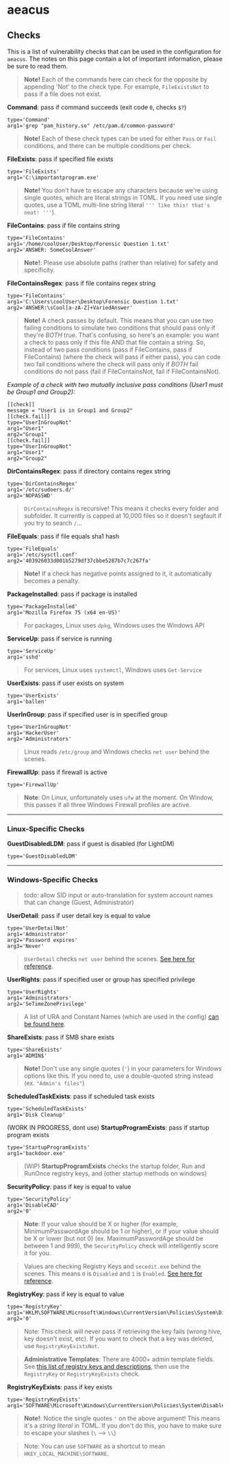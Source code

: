 # aeacus

## Checks

This is a list of vulnerability checks that can be used in the configuration for `aeacus`. The notes on this page contain a lot of important information, please be sure to read them.

> __Note!__ Each of the commands here can check for the opposite by appending 'Not' to the check type. For example, `FileExistsNot` to pass if a file does not exist.

__Command__: pass if command succeeds (exit code `0`, checks `$?`)
```
type='Command'
arg1='grep "pam_history.so" /etc/pam.d/common-password'
```
> __Note!__ Each of these check types can be used for either `Pass` or `Fail` conditions, and there can be multiple conditions per check.

__FileExists__: pass if specified file exists
```
type='FileExists'
arg1='C:\importantprogram.exe'
```

> __Note!__ You don't have to escape any characters because we're using single quotes, which are literal strings in TOML. If you need use single quotes, use a TOML multi-line string literal `''' like this! that's neat! '''`).

__FileContains__: pass if file contains string
```
type='FileContains'
arg1='/home/coolUser/Desktop/Forensic Question 1.txt'
arg2='ANSWER: SomeCoolAnswer'
```

> __Note!__: Please use absolute paths (rather than relative) for safety and specificity.

__FileContainsRegex__: pass if file contains regex string
```
type='FileContains'
arg1='C:\Users\coolUser\Desktop\Forensic Question 1.txt'
arg2='ANSWER:\sCool[a-zA-Z]+VariedAnswer'
```

> __Note!__ A check passes by default. This means that you can use two failing conditions to simulate two conditions that should pass only if they're _BOTH_ true. That's confusing, so here's an example: you want a check to pass only if this file AND that file contain a string. So, instead of two pass conditions (pass if FileContains, pass if FileContains) (where the check will pass if either pass), you can code two fail conditions where the check will pass only if _BOTH_ fail conditions do not pass (fail if FileContainsNot, fail if FileContainsNot).

_Example of a check with two mutually inclusive pass conditions (User1 must be Group1 and Group2):_
```
[[check]]
message = "User1 is in Group1 and Group2"
[[check.fail]]
type="UserInGroupNot"
arg1="User1"
arg2="Group1"
[[check.fail]]
type="UserInGroupNot"
arg1="User1"
arg2="Group2"
```


__DirContainsRegex__: pass if directory contains regex string
```
type='DirContainsRegex'
arg1='/etc/sudoers.d/'
arg2='NOPASSWD'
```
> `DirContainsRegex` is recursive! This means it checks every folder and subfolder. It currently is capped at 10,000 files so it doesn't segfault if you try to search `/`...

__FileEquals__: pass if file equals sha1 hash
```
type='FileEquals'
arg1='/etc/sysctl.conf'
arg2='403926033d001b5279df37cbbe5287b7c7c267fa'
```

> __Note!__ If a check has negative points assigned to it, it automatically becomes a penalty.

__PackageInstalled__: pass if package is installed
```
type='PackageInstalled'
arg1='Mozilla Firefox 75 (x64 en-US)'
```

> For packages, Linux uses `dpkg`, Windows uses the Windows API

__ServiceUp__: pass if service is running
```
type='ServiceUp'
arg1='sshd'
```

> For services, Linux uses `systemctl`, Windows uses `Get-Service`

__UserExists__: pass if user exists on system
```
type='UserExists'
arg1='ballen'
```

__UserInGroup__: pass if specified user is in specified group
```
type='UserInGroupNot'
arg1='HackerUser'
arg2='Administrators'
```

> Linux reads `/etc/group` and Windows checks `net user` behind the scenes.

__FirewallUp__: pass if firewall is active
```
type='FirewallUp'
```

> __Note__: On Linux, unfortunately uses `ufw` at the moment. On Window, this passes if all three Windows Firewall profiles are active.

<hr>

### Linux-Specific Checks

__GuestDisabledLDM__: pass if guest is disabled (for LightDM)
```
type='GuestDisabledLDM'
```
<hr>

### Windows-Specific Checks

> todo: allow SID input or auto-translation for system account names that can change (Guest, Administrator)

__UserDetail__: pass if user detail key is equal to value
```
type='UserDetailNot'
arg1='Administrator'
arg2='Password expires'
arg3='Never'
```

> `UserDetail` checks `net user` behind the scenes. [See here for reference](userproperties.md).

__UserRights__: pass if specified user or group has specified privilege
```
type='UserRights'
arg1='Administrators'
arg2='SeTimeZonePrivilege'
```

> A list of URA and Constant Names (which are used in the config) [can be found here](https://docs.microsoft.com/en-us/windows/security/threat-protection/security-policy-settings/user-rights-assignment).

__ShareExists__: pass if SMB share exists
```
type='ShareExists'
arg1='ADMIN$'
```

> __Note!__ Don't use any single quotes (`'`) in your parameters for Windows options like this. If you need to, use a double-quoted string instead (ex. `"Admin's files"`)

__ScheduledTaskExists__: pass if scheduled task exists
```
type='ScheduledTaskExists'
arg1='Disk Cleanup'
```

(WORK IN PROGRESS, dont use)
__StartupProgramExists__: pass if startup program exists
```
type='StartupProgramExists'
arg1='backdoor.exe'
```

> (WIP) __StartupProgramExists__ checks the startup folder, Run and RunOnce registry keys, and (other startup methods on windows)

__SecurityPolicy__: pass if key is equal to value
```
type='SecurityPolicy'
arg1='DisableCAD'
arg2='0'
```

> __Note__: If your value should be X or higher (for example, MinimumPasswordAge should be 1 or higher), or if your value should be X or lower (but not 0) (ex. MaximumPasswordAge should be between 1 and 999), the `SecurityPolicy` check will intelligently score it for you.

> Values are checking Registry Keys and `secedit.exe` behind the scenes. This means `0` is `Disabled` and `1` is `Enabled`. [See here for reference](securitypolicy.md).

__RegistryKey__: pass if key is equal to value
```
type='RegistryKey'
arg1='HKLM\SOFTWARE\Microsoft\Windows\CurrentVersion\Policies\System\DisableCAD'
arg2='0'
```

> Note: This check will never pass if retrieving the key fails (wrong hive, key doesn't exist, etc). If you want to check that a key was deleted, use `RegistryKeyExistsNot`.

> __Administrative Templates__: There are 4000+ admin template fields. See [this list of registry keys and descriptions](https://docs.google.com/spreadsheets/d/1N7uuke4Jg1R9FBhj8o5dxJQtEntQlea0McYz5upaiTk/edit?usp=sharing), then use the `RegistryKey` or `RegistryKeyExists` check.

__RegistryKeyExists__: pass if key exists
```
type='RegistryKeyExists'
arg1='SOFTWARE\Microsoft\Windows\CurrentVersion\Policies\System\DisableCAD'
```

> __Note!__: Notice the single quotes `'` on the above argument! This means it's a _string literal_ in TOML. If you don't do this, you have to make sure to escape your slashes (`\` --> `\\`)

> Note: You can use `SOFTWARE` as a shortcut to mean `HKEY_LOCAL_MACHINE\SOFTWARE`.
